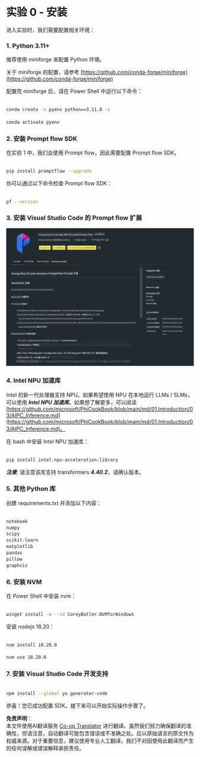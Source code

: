 <!--
CO_OP_TRANSLATOR_METADATA:
{
  "original_hash": "e354f9cd277d8c4db97c6cc64730b8f1",
  "translation_date": "2025-04-03T07:43:37+00:00",
  "source_file": "md\\02.Application\\02.Code\\Phi3\\VSCodeExt\\HOL\\AIPC\\01.Installations.md",
  "language_code": "zh"
}
-->
# **实验 0 - 安装**

进入实验时，我们需要配置相关环境：

### **1. Python 3.11+**

推荐使用 miniforge 来配置 Python 环境。

关于 miniforge 的配置，请参考 [https://github.com/conda-forge/miniforge](https://github.com/conda-forge/miniforge)

配置完 miniforge 后，请在 Power Shell 中运行以下命令：

```bash

conda create -n pyenv python==3.11.8 -y

conda activate pyenv

```

### **2. 安装 Prompt flow SDK**

在实验 1 中，我们会使用 Prompt flow，因此需要配置 Prompt flow SDK。

```bash

pip install promptflow --upgrade

```

你可以通过以下命令检查 Prompt flow SDK：

```bash

pf --version

```

### **3. 安装 Visual Studio Code 的 Prompt flow 扩展**

![pf](../../../../../../../../../translated_images/pf_ext.fa065f22e1ee3e67157662d8be5241f346ddd83744045e3406d92b570e8d8b36.zh.png)

### **4. Intel NPU 加速库**

Intel 的新一代处理器支持 NPU。如果希望使用 NPU 在本地运行 LLMs / SLMs，可以使用 ***Intel NPU 加速库***。如果想了解更多，可以阅读 [https://github.com/microsoft/PhiCookBook/blob/main/md/01.Introduction/03/AIPC_Inference.md](https://github.com/microsoft/PhiCookBook/blob/main/md/01.Introduction/03/AIPC_Inference.md)。

在 bash 中安装 Intel NPU 加速库：

```bash

pip install intel-npu-acceleration-library

```

***注意***: 请注意该库支持 transformers ***4.40.2***，请确认版本。

### **5. 其他 Python 库**

创建 requirements.txt 并添加以下内容：

```txt

notebook
numpy 
scipy 
scikit-learn 
matplotlib 
pandas 
pillow 
graphviz

```

### **6. 安装 NVM**

在 Power Shell 中安装 nvm：

```bash

winget install -e --id CoreyButler.NVMforWindows

```

安装 nodejs 18.20：

```bash

nvm install 18.20.0

nvm use 18.20.0

```

### **7. 安装 Visual Studio Code 开发支持**

```bash

npm install --global yo generator-code

```

恭喜！您已成功配置 SDK。接下来可以开始实际操作步骤了。

**免责声明**：  
本文件使用AI翻译服务 [Co-op Translator](https://github.com/Azure/co-op-translator) 进行翻译。虽然我们努力确保翻译的准确性，但请注意，自动翻译可能包含错误或不准确之处。应以原始语言的原文作为权威来源。对于重要信息，建议使用专业人工翻译。我们不对因使用此翻译而产生的任何误解或错误解释承担责任。
